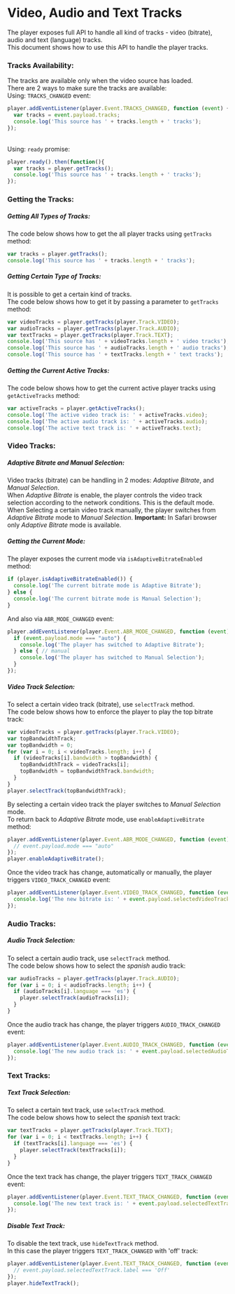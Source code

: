 # Video, Audio and Text Tracks

The player exposes full API to handle all kind of tracks - video (bitrate), audio and text (language) tracks.
<br>This document shows how to use this API to handle the player tracks.  

### Tracks Availability:
The tracks are available only when the video source has loaded.
<br>There are 2 ways to make sure the tracks are available:
<br>Using: `TRACKS_CHANGED` event: 
```javascript
player.addEventListener(player.Event.TRACKS_CHANGED, function (event) {
  var tracks = event.payload.tracks;
  console.log('This source has ' + tracks.length + ' tracks');
});
```
<br>Using: `ready` promise:
```javascript
player.ready().then(function(){
  var tracks = player.getTracks();
  console.log('This source has ' + tracks.length + ' tracks');
});
```
### Getting the Tracks: 
##### Getting All Types of Tracks:
The code below shows how to get the all player tracks using `getTracks` method:
```javascript
var tracks = player.getTracks();
console.log('This source has ' + tracks.length + ' tracks');
```

##### Getting Certain Type of Tracks:
It is possible to get a certain kind of tracks.
<br>The code below shows how to get it by passing a parameter to `getTracks` method:
```javascript
var videoTracks = player.getTracks(player.Track.VIDEO);
var audioTracks = player.getTracks(player.Track.AUDIO);
var textTracks = player.getTracks(player.Track.TEXT);
console.log('This source has ' + videoTracks.length + ' video tracks');
console.log('This source has ' + audioTracks.length + ' audio tracks');
console.log('This source has ' + textTracks.length + ' text tracks');
```

##### Getting the Current Active Tracks:
The code below shows how to get the current active player tracks using `getActiveTracks` method:
```javascript
var activeTracks = player.getActiveTracks();
console.log('The active video track is: ' + activeTracks.video);
console.log('The active audio track is: ' + activeTracks.audio);
console.log('The active text track is: ' + activeTracks.text);
```

### Video Tracks:
##### Adaptive Bitrate and Manual Selection:
Video tracks (bitrate) can be handling in 2 modes: *Adaptive Bitrate*, and *Manual Selection*.
<br>When *Adaptive Bitrate* is enable, the player controls the video track selection according to the network conditions. This is the default mode.
<br>When Selecting a certain video track manually, the player switches from *Adaptive Bitrate* mode to *Manual Selection*.
**Important:** In Safari browser only *Adaptive Bitrate* mode is available.

##### Getting the Current Mode:
The player exposes the current mode via `isAdaptiveBitrateEnabled` method:
```javascript
if (player.isAdaptiveBitrateEnabled()) {
  console.log('The current bitrate mode is Adaptive Bitrate');
} else {
  console.log('The current bitrate mode is Manual Selection');
}
```
And also via `ABR_MODE_CHANGED` event:
```javascript
player.addEventListener(player.Event.ABR_MODE_CHANGED, function (event) {
  if (event.payload.mode === "auto") {
    console.log('The player has switched to Adaptive Bitrate');
  } else { // manual
    console.log('The player has switched to Manual Selection');
  }
});
```
##### Video Track Selection:
To select a certain video track (bitrate), use `selectTrack` method.
<br>The code below shows how to enforce the player to play the top bitrate track:
```javascript
var videoTracks = player.getTracks(player.Track.VIDEO);
var topBandwidthTrack;
var topBandwidth = 0;
for (var i = 0; i < videoTracks.length; i++) {
  if (videoTracks[i].bandwidth > topBandwidth) {
    topBandwidthTrack = videoTracks[i];
    topBandwidth = topBandwidthTrack.bandwidth;
  }
}
player.selectTrack(topBandwidthTrack);
```
By selecting a certain video track the player switches to *Manual Selection* mode.
<br>To return back to *Adaptive Bitrate* mode, use `enableAdaptiveBitrate` method:
```javascript
player.addEventListener(player.Event.ABR_MODE_CHANGED, function (event) {
  // event.payload.mode === "auto"
});
player.enableAdaptiveBitrate();
```
Once the video track has change, automatically or manually, the player triggers `VIDEO_TRACK_CHANGED` event:
```javascript
player.addEventListener(player.Event.VIDEO_TRACK_CHANGED, function (event) {
  console.log('The new bitrate is: ' + event.payload.selectedVideoTrack.bandwidth);
});
```
### Audio Tracks:
##### Audio Track Selection:
To select a certain audio track, use `selectTrack` method.
<br>The code below shows how to select the *spanish* audio track:
```javascript
var audioTracks = player.getTracks(player.Track.AUDIO);
for (var i = 0; i < audioTracks.length; i++) {
  if (audioTracks[i].language === 'es') {
    player.selectTrack(audioTracks[i]);
  }
}
```
Once the audio track has change, the player triggers `AUDIO_TRACK_CHANGED` event:
```javascript
player.addEventListener(player.Event.AUDIO_TRACK_CHANGED, function (event) {
  console.log('The new audio track is: ' + event.payload.selectedAudioTrack.label);
});
```

### Text Tracks:
##### Text Track Selection:
To select a certain text track, use `selectTrack` method.
<br>The code below shows how to select the *spanish* text track:
```javascript
var textTracks = player.getTracks(player.Track.TEXT);
for (var i = 0; i < textTracks.length; i++) {
  if (textTracks[i].language === 'es') {
    player.selectTrack(textTracks[i]);
  }
}
```
Once the text track has change, the player triggers `TEXT_TRACK_CHANGED` event:
```javascript
player.addEventListener(player.Event.TEXT_TRACK_CHANGED, function (event) {
  console.log('The new text track is: ' + event.payload.selectedTextTrack.label);
});
```
##### Disable Text Track:
To disable the text track, use `hideTextTrack` method.
<br>In this case the player triggers `TEXT_TRACK_CHANGED` with 'off' track:
```javascript
player.addEventListener(player.Event.TEXT_TRACK_CHANGED, function (event) {
  // event.payload.selectedTextTrack.label === 'Off'
});
player.hideTextTrack();
```
